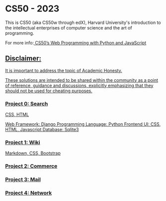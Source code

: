 <h1> CS50 - 2023 </h1>
<p>This is CS50 (aka CS50w through edX), Harvard University's introduction to the intellectual enterprises of computer science and the art of programming.</p>
<p>
  For more info:<a href="https://cs50.harvard.edu/web/2020/" rel="nofollow"> CS50’s Web Programming with Python and JavaScript
</p>
  
<h2> Disclaimer: </h2>
<p>It is important to address the topic of <a href="https://cs50.harvard.edu/x/2023/honesty/" rel="nofollow">Academic Honesty. </p>
<p>These solutions are intended to be shared within the community as a point of reference, guidance and discussions, explicitly emphasizing that they should not be used for cheating purposes.</p>

<h3> Project 0: Search </h3>
<p> CSS, HTML </p>

Web Framework: Django
Programming Language: Python
Frontend UI: CSS, HTML, Javascript 
Database: Sqlite3

<h3> Project 1: Wiki </h3>

<p>Markdown, CSS, Bootstrap </p>

<h3> Project 2: Commerce </h3>

<h3> Project 3: Mail </h3>

<h3> Project 4: Network </h3>

 
 
